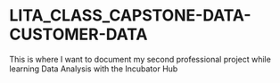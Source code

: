 # LITA_CLASS_CAPSTONE-DATA-CUSTOMER-DATA
This is where I want to document my second professional project while learning Data Analysis with the Incubator Hub
